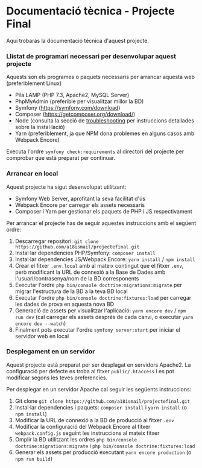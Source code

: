 # Documentació tècnica - Projecte Final

Aquí trobarás la documentació técnica d'aquest projecte.

### Llistat de programari necessari per desenvolupar aquest projecte

Aquests son els programes o paquets necessaris per arrancar aquesta web (preferiblement Linux)

- Pila LAMP (PHP 7.3, Apache2, MySQL Server)
- PhpMyAdmin (preferible per visualitzar millor la BD)
- Symfony (https://symfony.com/download)
- Composer (https://getcomposer.org/download/)
- Node (consulta la secció de [troubleshooting](FAQ.md) per instruccions detallades sobre la instal·lació)
- Yarn (preferiblement, ja que NPM dona problemes en alguns casos amb Webpack Encore)

Executa l'ordre `symfony check:requirements` al directori del projecte per comprobar que està preparat per continuar.

### Arrancar en local

Aquest projecte ha sigut desenvolupat utilitzant:
- Symfony Web Server, aprofitant la seva facilitat d'ús
- Webpack Encore per carregar els assets necessaris 
- Composer i Yarn per gestionar els paquets de PHP i JS respectivament

Per arrancar el projecte has de seguir aquestes instruccions amb el següent ordre:

1. Descarregar repositori: `git clone https://github.com/a18ismail/projectefinal.git`
2. Instal·lar dependencies PHP/Symfony: `composer install`
3. Instal·lar dependencies JS/Webpack Encore: `yarn install` / `npm install`
4. Crear el fitxer `.env.local` amb al mateix contingut que el fitxer `.env`, però modificant la URL de connexió a la Base de Dades amb l'usuari/contrasenya/nom de la BD corresponents
5. Executar l'ordre `php bin/console doctrine:migrations:migrate` per migrar l'estructura de la BD a la teva BD local
6. Executar l'ordre `php bin/console doctrine:fixtures:load` per carregar les dades de prova en aquesta nova BD
7. Generació de assets per visualitzar l'aplicació: `yarn encore dev` / `npm run dev` (cal carregar els assets després de cada canvi, o executar `yarn encore dev --watch`)
8. Finalment pots executar l'ordre `symfony server:start` per iniciar el servidor web en local

### Desplegament en un servidor 

Aquest projecte està preparat per ser desplagat en servidors Apache2. La configuració per defecte es troba al fitxer `public/.htaccess` i es pot modificar segons les teves preferencies.

Per desplegar en un servidor Apache cal seguir les següents instruccions:

1. Git clone `git clone https://github.com/a18ismail/projectefinal.git`
2. Instal·lar dependencies i paquets: `composer install` i `yarn install` (o `npm install`)
3. Modificar la URL de connexió a la BD de producció al fitxer `.env`
4. Modificar la configuració del Webpack Encore al fitxer `webpack.config.js` seguint les instruccions al mateix fitxer
4. Omplir la BD utilitzant les ordres `php bin/console doctrine:migrations:migrate` i `php bin/console doctrine:fixtures:load`
5. Generar els assets per producció executant `yarn encore production` (o `npm run build`)

